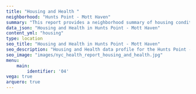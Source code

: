 ```yaml
---
title: "Housing and Health "
neighborhood: "Hunts Point - Mott Haven"
summary: "This report provides a neighborhood summary of housing conditions and related health outcomes. It also describes population characteristics that can increase vulnerability to housing hazards."
data_json: "Housing and Health in Hunts Point - Mott Haven"
content_yml: "housing"
type: location
seo_title: "Housing and Health in Hunts Point - Mott Haven"
seo_description: "Housing and Health data profile for the Hunts Point - Mott Haven neighborhood of NYC."
seo_image: "images/nyc_health_report_housing_and_health.jpg"
menu:
    main:
        identifier: '04'
vega: true
arquero: true
---
```

